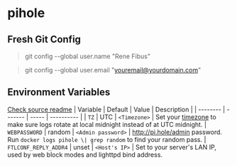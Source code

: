 # pihole

## Fresh Git Config

> git config --global user.name "Rene Fibus"

> git config --global user.email "youremail@yourdomain.com"

## Environment Variables

[Check source readme](https://raw.githubusercontent.com/pi-hole/docker-pi-hole/master/README.md)
| Variable | Default | Value | Description |
| -------- | ------- | ----- | ---------- |
| `TZ` | UTC | `<Timezone>` | Set your [timezone](https://en.wikipedia.org/wiki/List_of_tz_database_time_zones) to make sure logs rotate at local midnight instead of at UTC midnight.
| `WEBPASSWORD` | random | `<Admin password>` | http://pi.hole/admin password. Run `docker logs pihole \| grep random` to find your random pass.
| `FTLCONF_REPLY_ADDR4` | unset | `<Host's IP>` | Set to your server's LAN IP, used by web block modes and lighttpd bind address.
